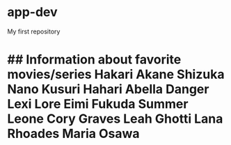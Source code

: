 # app-dev
My first repository
<h1>
## Information about favorite movies/series
Hakari
Akane
Shizuka
Nano 
Kusuri
Hahari
Abella Danger
Lexi Lore
Eimi Fukuda
Summer Leone
Cory Graves
Leah Ghotti
Lana Rhoades
Maria Osawa
</h1>

